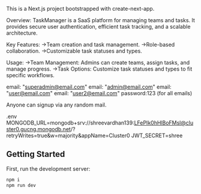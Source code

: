 This is a Next.js project bootstrapped with create-next-app.

Overview: TaskManager is a SaaS platform for managing teams and tasks. It provides secure user authentication, efficient task tracking, and a scalable architecture.

Key Features: ->Team creation and task management. ->Role-based collaboration. ->Customizable task statuses and types.

Usage: ->Team Management: Admins can create teams, assign tasks, and manage progress. ->Task Options: Customize task statuses and types to fit specific workflows.

email: "superadmin@email.com" 
email: "admin@email.com" 
email: "user@email.com" 
email: "user2@email.com" 
password:123 (for all emails)

Anyone can signup via any random mail.

.env
MONGODB_URL=mongodb+srv://shreevardhan139:LFePIk0hHlBoFMsl@cluster0.gucng.mongodb.net/?retryWrites=true&w=majority&appName=Cluster0
JWT_SECRET=shree

## Getting Started

First, run the development server:

```bash
npm i
npm run dev
```
